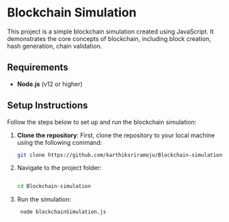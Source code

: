 
# Blockchain Simulation

This project is a simple blockchain simulation created using JavaScript. It demonstrates the core concepts of blockchain, including block creation, hash generation, chain validation.

## Requirements

- **Node.js** (v12 or higher)

## Setup Instructions

Follow the steps below to set up and run the blockchain simulation:

1. **Clone the repository**:
   First, clone the repository to your local machine using the following command:
   ```bash
   git clone https://github.com/karthiksriramoju/Blockchain-simulation.git

2. Navigate to the project folder:
      ```bash

    cd Blockchain-simulation

3. Run the simulation:
   ```bash
    node blockchainSimulation.js


